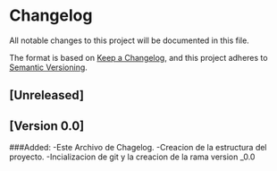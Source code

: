 # Changelog
All notable changes to this project will be documented in this file.

The format is based on [Keep a Changelog](https://keepachangelog.com/en/1.0.0/),
and this project adheres to [Semantic Versioning](https://semver.org/spec/v2.0.0.html).

## [Unreleased]
## [Version 0.0]
###Added:
    -Este Archivo de Chagelog.
    -Creacion de la estructura del proyecto.
    -Incializacion de git y la creacion de la rama version _0.0
    
